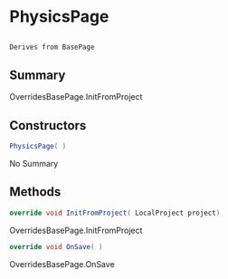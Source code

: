 # PhysicsPage

## 
```c#
Derives from BasePage
```

## Summary

OverridesBasePage.InitFromProject
## Constructors

```c#
PhysicsPage( ) 
```
No Summary
## Methods

```c#
override void InitFromProject( LocalProject project) 
```
OverridesBasePage.InitFromProject
```c#
override void OnSave( ) 
```
OverridesBasePage.OnSave
